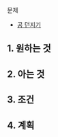 문제
- [공 던지기](https://school.programmers.co.kr/learn/courses/30/lessons/120843)

## 1. 원하는 것

## 2. 아는 것

## 3. 조건

## 4. 계획
